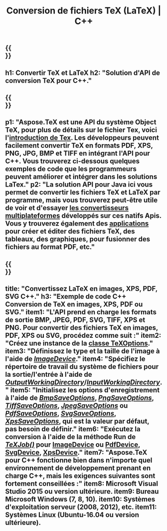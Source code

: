 ﻿---
translation: true
template: /_templates/_conversion-cpp.md
title: Conversion de fichiers TeX (LaTeX) | C++
url: /cpp/conversion/
keywords: convertisseur tex cpp api, convertisseur tex c++ api
description: Solution d'API C++ de conversion TeX (LaTeX). Convertissez des fichiers LaTeX en PDF, XPS et images, y compris PNG, JPEG, TIFF, BMP avec quelques lignes de code C++.
family: tex
platformtag: cpp
feature: conversion
---

{{<section banner>}}
---
h1: Convertir TeX et LaTeX
h2: "Solution d'API de conversion TeX pour C++."
---

{{<section overview>}}
---
p1: "Aspose.TeX est une API du système Object TeX, pour plus de détails sur le fichier Tex, voici l'[introduction de Tex](https://docs.aspose.com/tex/cpp/what-is-tex/). Les développeurs peuvent facilement convertir TeX en formats PDF, XPS, PNG, JPG, BMP et TIFF en intégrant l'API pour C++. Vous trouverez ci-dessous quelques exemples de code que les programmeurs peuvent améliorer et intégrer dans les solutions LaTex."
p2: "La solution API pour Java ici vous permet de convertir les fichiers TeX et LaTeX par programme, mais vous trouverez peut-être utile de voir et d'essayer [les convertisseurs multiplateformes](https://products.aspose.app/tex/conversion) développés sur ces natifs Apis. Vous y trouverez également des [applications](https://products.aspose.app/tex/applications) pour créer et éditer des fichiers TeX, des tableaux, des graphiques, pour fusionner des fichiers au format PDF, etc."
---

{{<section feature1>}}
---
title: "Convertissez LaTeX en images, XPS, PDF, SVG C++."
h3: "Exemple de code C++ Conversion de TeX en images, XPS, PDF ou SVG."
item1: "L'API prend en charge les formats de sortie BMP, JPEG, PDF, SVG, TIFF, XPS et PNG. Pour convertir des fichiers TeX en images, PDF, XPS ou SVG, procédez comme suit :"
item2: "Créez une instance de la [classe TeXOptions](https://reference.aspose.com/tex/cpp/class/aspose.te_x.te_x_options)."
item3: "Définissez le type et la taille de l'image à l'aide de [*ImageDevice*](https://reference.aspose.com/page/cpp/class/aspose.page.e_p_s.device.image_device)."
item4: "Spécifiez le répertoire de travail du système de fichiers pour la sortie/l'entrée à l'aide de [*OutputWorkingDirectory*](https://reference.aspose.com/tex/cpp/class/aspose.te_x.te_x_options#aa4f4ea6dab7db5ba1b40800495f16f63)/[*InputWorkingDirectory*](https://reference.aspose.com/tex/cpp/class/aspose.te_x.te_x_options#aa4f4ea6dab7db5ba1b40800495f16f63)."
item5: "Initialisez les options d'enregistrement à l'aide de [*BmpSaveOptions*](https://reference.aspose.com/tex/cpp/class/aspose.te_x.presentation.image.bmp_save_options), [*PngSaveOptions*](https://reference.aspose.com/tex/cpp/class/aspose.te_x.presentation.image.png_save_options), [*TiffSaveOptions*](https://reference.aspose.com/tex/cpp/class/aspose.te_x.presentation.image.tiff_save_options), [*JpegSaveOptions*](https://reference.aspose.com/tex/cpp/class/aspose.te_x.presentation.image.jpeg_save_options) ou [*PdfSaveOptions*](https://reference.aspose.com/tex/cpp/class/aspose.te_x.presentation.pdf.pdf_save_options), [*SvgSaveOptions*](https://reference.aspose.com/tex/cpp/class/aspose.te_x.presentation.svg.svg_save_options), [*XpsSaveOptions*](https://reference.aspose.com/tex/cpp/class/aspose.te_x.presentation.xps.xps_save_options), qui est la valeur par défaut, pas besoin de définir."
item6: "Exécutez la conversion à l'aide de la méthode Run de [*TeXJob()*](https://reference.aspose.com/tex/cpp/class/aspose.te_x.te_x_job) pour [ImageDevice](https://reference.aspose.com/tex/cpp/class/aspose.te_x.presentation.image.image_device) ou [PdfDevice](https://reference.aspose.com/tex/cpp/class/aspose.te_x.presentation.pdf.pdf_device), [ SvgDevice](https://reference.aspose.com/tex/cpp/class/aspose.te_x.presentation.svg.svg_device), [XpsDevice](https://reference.aspose.com/tex/cpp/class/aspose.te_x.presentation.xps.xps_device)."
item7: "Aspose.TeX pour C++ fonctionne bien dans n'importe quel environnement de développement prenant en charge C++, mais les exigences suivantes sont fortement conseillées :"
item8: Microsoft Visual Studio 2015 ou version ultérieure.
item9: Bureau Microsoft Windows (7, 8, 10).
item10: Systèmes d'exploitation serveur (2008, 2012), etc.
item11: Systèmes Linux (Ubuntu-16.04 ou version ultérieure).
---


